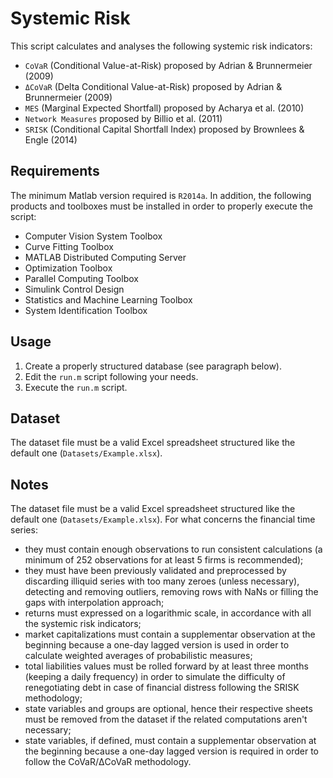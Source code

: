 # Systemic Risk

This script calculates and analyses the following systemic risk indicators:
* `CoVaR` (Conditional Value-at-Risk) proposed by Adrian & Brunnermeier (2009)
* `ΔCoVaR` (Delta Conditional Value-at-Risk) proposed by Adrian & Brunnermeier (2009)
* `MES` (Marginal Expected Shortfall) proposed by Acharya et al. (2010)
* `Network Measures` proposed by Billio et al. (2011)
* `SRISK` (Conditional Capital Shortfall Index) proposed by Brownlees & Engle (2014)

## Requirements

The minimum Matlab version required is `R2014a`. In addition, the following products and toolboxes must be installed in order to properly execute the script:
* Computer Vision System Toolbox
* Curve Fitting Toolbox
* MATLAB Distributed Computing Server
* Optimization Toolbox
* Parallel Computing Toolbox
* Simulink Control Design
* Statistics and Machine Learning Toolbox
* System Identification Toolbox

## Usage

1. Create a properly structured database (see paragraph below).
1. Edit the `run.m` script following your needs.
1. Execute the `run.m` script.

## Dataset

The dataset file must be a valid Excel spreadsheet structured like the default one (`Datasets/Example.xlsx`).

## Notes

The dataset file must be a valid Excel spreadsheet structured like the default one (`Datasets/Example.xlsx`). For what concerns the financial time series:
* they must contain enough observations to run consistent calculations (a minimum of 252 observations for at least 5 firms is recommended);
* they must have been previously validated and preprocessed by discarding illiquid series with too many zeroes (unless necessary), detecting and removing outliers, removing rows with NaNs or filling the gaps with interpolation approach;
* returns must expressed on a logarithmic scale, in accordance with all the systemic risk indicators;
* market capitalizations must contain a supplementar observation at the beginning because a one-day lagged version is used in order to calculate weighted averages of probabilistic measures;
* total liabilities values must be rolled forward by at least three months (keeping a daily frequency) in order to simulate the difficulty of renegotiating debt in case of financial distress following the SRISK methodology;
* state variables and groups are optional, hence their respective sheets must be removed from the dataset if the related computations aren't necessary;
* state variables, if defined, must contain a supplementar observation at the beginning because a one-day lagged version is required in order to follow the CoVaR/ΔCoVaR methodology.


